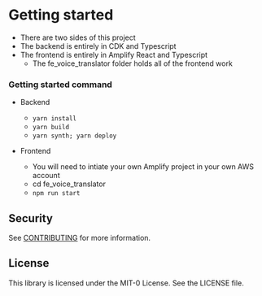 # Getting started

- There are two sides of this project
- The backend is entirely in CDK and Typescript
- The frontend is entirely in Amplify React and Typescript 
    - The fe_voice_translator folder holds all of the frontend work


### Getting started command
- Backend 
  - ``yarn install``
  - ``yarn build``
  - ``yarn synth; yarn deploy``

- Frontend
  - You will need to intiate your own Amplify project in your own AWS account
  - cd fe_voice_translator
  - ```npm run start```


## Security

See [CONTRIBUTING](CONTRIBUTING.md#security-issue-notifications) for more information.

## License

This library is licensed under the MIT-0 License. See the LICENSE file.
